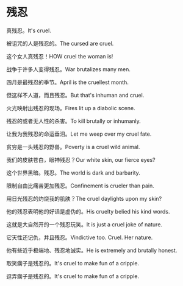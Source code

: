 # 残忍

<p><span class="chinese">真残忍。</span><span class="english">It's cruel.</span></p>

<p><span class="chinese">被诅咒的人是残忍的。</span><span class="english">The cursed are cruel.</span></p>

<p><span class="chinese">这个女人真残忍！</span><span class="english">HOW cruel the woman is!</span></p>

<p><span class="chinese">战争于许多人变得残忍。</span><span class="english">War brutalizes many men.</span></p>

<p><span class="chinese">四月是最残忍的季节。</span><span class="english">April is the cruellest month.</span></p>

<p><span class="chinese">但这样不人道，而且残忍。</span><span class="english">But that's inhuman and cruel.</span></p>

<p><span class="chinese">火光映射出残忍的现场。</span><span class="english">Fires lit up a diabolic scene.</span></p>

<p><span class="chinese">残忍的或者无人性的杀害。</span><span class="english">To kill brutally or inhumanly.</span></p>

<p><span class="chinese">让我为我残忍的命运垂泪。</span><span class="english">Let me weep over my cruel fate.</span></p>

<p><span class="chinese">贫穷是一头残忍的野兽。</span><span class="english">Poverty is a cruel wild animal.</span></p>

<p><span class="chinese">我们的皮肤苍白，眼神残忍？</span><span class="english">Our white skin, our fierce eyes?</span></p>

<p><span class="chinese">这个世界黑暗。残忍。</span><span class="english">The world is dark and barbarity.</span></p>

<p><span class="chinese">限制自由比痛苦更加残忍。</span><span class="english">Confinement is crueler than pain.</span></p>

<p><span class="chinese">用日光残忍的灼烧我的肌肤？</span><span class="english">The cruel daylights upon my skin?</span></p>

<p><span class="chinese">他的残忍表明他的好话是虚伪的。</span><span class="english">His cruelty belied his kind words.</span></p>

<p><span class="chinese">这就是大自然开的一个残忍玩笑。</span><span class="english">It is just a cruel joke of nature.</span></p>

<p><span class="chinese">它天性还记仇，并且残忍。</span><span class="english">Vindictive too. Cruel. Her nature.</span></p>

<p><span class="chinese">他有些近乎极端地、残忍地诚实。</span><span class="english">He is extremely and brutally honest.</span></p>

<p><span class="chinese">取笑瘸子是残忍的。</span><span class="english">It's cruel to make fun of a cripple.</span></p>

<p><span class="chinese">逗弄瘸子是残忍的。</span><span class="english">It's cruel to make fun of a cripple.</span></p>

